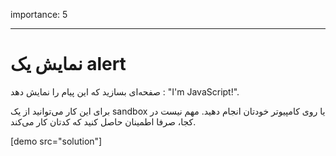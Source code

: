 importance: 5

---

# نمایش یک alert

صفحه‌ای بسازید که این پیام را نمایش دهد : "I'm JavaScript!".

برای این کار می‌توانید از یک sandbox یا روی کامپیوتر خودتان انجام دهید. مهم نیست در کجا، صرفا اطمینان حاصل کنید که کدتان کار می‌کند.

[demo src="solution"]

